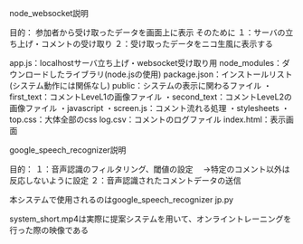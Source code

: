 node_websocket説明

目的：
参加者から受け取ったデータを画面上に表示
そのために
１：サーバの立ち上げ・コメントの受け取り
２：受け取ったデータをニコ生風に表示する

app.js：localhostサーバ立ち上げ・websocket受け取り用
node_modules：ダウンロードしたライブラリ(node.jsの使用) 
package.json：インストールリスト(システム動作には関係なし)
public：システムの表示に関わるファイル
  ・first_text：コメントLeveL1の画像ファイル
  ・second_text：コメントLeveL2の画像ファイル
  ・javascript
    ・screen.js：コメント流れる処理
  ・stylesheets
    ・top.css：大体全部のcss
log.csv：コメントのログファイル
index.html：表示画面


google_speech_recognizer説明

目的：
１：音声認識のフィルタリング、閾値の設定
　→特定のコメント以外は反応しないように設定
２：音声認識されたコメントデータの送信

本システムで使用されるのはgoogle_speech_recognizer jp.py

system_short.mp4は実際に提案システムを用いて、オンライントレーニングを行った際の映像である
